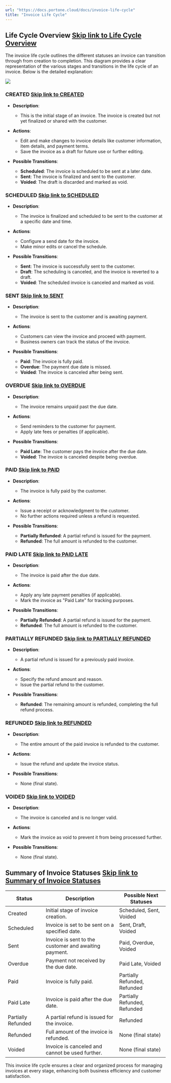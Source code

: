 ```yaml
---
url: "https://docs.portone.cloud/docs/invoice-life-cycle"
title: "Invoice Life Cycle"
---
```


## Life Cycle Overview   [Skip link to Life Cycle Overview](https://docs.portone.cloud/docs/invoice-life-cycle\#life-cycle-overview)

The invoice life cycle outlines the different statuses an invoice can transition through from creation to completion. This diagram provides a clear representation of the various stages and transitions in the life cycle of an invoice. Below is the detailed explanation:

![](https://files.readme.io/80feb695c301da7b11770c05824a1bb69f9b246a85625160e5e7d8c55e51b9d1-Invoice_flow.png)

### CREATED   [Skip link to CREATED](https://docs.portone.cloud/docs/invoice-life-cycle\#created)

- **Description**:

  - This is the initial stage of an invoice. The invoice is created but not yet finalized or shared with the customer.
- **Actions**:

  - Edit and make changes to invoice details like customer information, item details, and payment terms.
  - Save the invoice as a draft for future use or further editing.
- **Possible Transitions**:

  - **Scheduled**: The invoice is scheduled to be sent at a later date.
  - **Sent**: The invoice is finalized and sent to the customer.
  - **Voided**: The draft is discarded and marked as void.

### SCHEDULED   [Skip link to SCHEDULED](https://docs.portone.cloud/docs/invoice-life-cycle\#scheduled)

- **Description**:

  - The invoice is finalized and scheduled to be sent to the customer at a specific date and time.
- **Actions**:

  - Configure a send date for the invoice.
  - Make minor edits or cancel the schedule.
- **Possible Transitions**:

  - **Sent**: The invoice is successfully sent to the customer.
  - **Draft**: The scheduling is canceled, and the invoice is reverted to a draft.
  - **Voided**: The scheduled invoice is canceled and marked as void.

### SENT   [Skip link to SENT](https://docs.portone.cloud/docs/invoice-life-cycle\#sent)

- **Description**:

  - The invoice is sent to the customer and is awaiting payment.
- **Actions**:

  - Customers can view the invoice and proceed with payment.
  - Business owners can track the status of the invoice.
- **Possible Transitions**:

  - **Paid**: The invoice is fully paid.
  - **Overdue**: The payment due date is missed.
  - **Voided**: The invoice is canceled after being sent.

### OVERDUE   [Skip link to OVERDUE](https://docs.portone.cloud/docs/invoice-life-cycle\#overdue)

- **Description**:

  - The invoice remains unpaid past the due date.
- **Actions**:

  - Send reminders to the customer for payment.
  - Apply late fees or penalties (if applicable).
- **Possible Transitions**:

  - **Paid Late**: The customer pays the invoice after the due date.
  - **Voided**: The invoice is canceled despite being overdue.

### PAID   [Skip link to PAID](https://docs.portone.cloud/docs/invoice-life-cycle\#paid)

- **Description**:

  - The invoice is fully paid by the customer.
- **Actions**:

  - Issue a receipt or acknowledgment to the customer.
  - No further actions required unless a refund is requested.
- **Possible Transitions**:

  - **Partially Refunded**: A partial refund is issued for the payment.
  - **Refunded**: The full amount is refunded to the customer.

### PAID LATE   [Skip link to PAID LATE](https://docs.portone.cloud/docs/invoice-life-cycle\#paid-late)

- **Description**:

  - The invoice is paid after the due date.
- **Actions**:

  - Apply any late payment penalties (if applicable).
  - Mark the invoice as "Paid Late" for tracking purposes.
- **Possible Transitions**:

  - **Partially Refunded**: A partial refund is issued for the payment.
  - **Refunded**: The full amount is refunded to the customer.

### PARTIALLY REFUNDED   [Skip link to PARTIALLY REFUNDED](https://docs.portone.cloud/docs/invoice-life-cycle\#partially-refunded)

- **Description**:

  - A partial refund is issued for a previously paid invoice.
- **Actions**:

  - Specify the refund amount and reason.
  - Issue the partial refund to the customer.
- **Possible Transitions**:

  - **Refunded**: The remaining amount is refunded, completing the full refund process.

### REFUNDED   [Skip link to REFUNDED](https://docs.portone.cloud/docs/invoice-life-cycle\#refunded)

- **Description**:

  - The entire amount of the paid invoice is refunded to the customer.
- **Actions**:

  - Issue the refund and update the invoice status.
- **Possible Transitions**:

  - None (final state).

### VOIDED   [Skip link to VOIDED](https://docs.portone.cloud/docs/invoice-life-cycle\#voided)

- **Description**:

  - The invoice is canceled and is no longer valid.
- **Actions**:

  - Mark the invoice as void to prevent it from being processed further.
- **Possible Transitions**:

  - None (final state).

## Summary of Invoice Statuses   [Skip link to Summary of Invoice Statuses](https://docs.portone.cloud/docs/invoice-life-cycle\#summary-of-invoice-statuses)

| **Status** | **Description** | **Possible Next Statuses** |
| --- | --- | --- |
| Created | Initial stage of invoice creation. | Scheduled, Sent, Voided |
| Scheduled | Invoice is set to be sent on a specified date. | Sent, Draft, Voided |
| Sent | Invoice is sent to the customer and awaiting payment. | Paid, Overdue, Voided |
| Overdue | Payment not received by the due date. | Paid Late, Voided |
| Paid | Invoice is fully paid. | Partially Refunded, Refunded |
| Paid Late | Invoice is paid after the due date. | Partially Refunded, Refunded |
| Partially Refunded | A partial refund is issued for the invoice. | Refunded |
| Refunded | Full amount of the invoice is refunded. | None (final state) |
| Voided | Invoice is canceled and cannot be used further. | None (final state) |

This invoice life cycle ensures a clear and organized process for managing invoices at every stage, enhancing both business efficiency and customer satisfaction.
